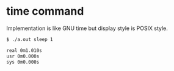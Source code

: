 time command
=====
Implementation is like GNU time but display style is POSIX style.

```bash
$ ./a.out sleep 1

real 0m1.010s
usr 0m0.000s
sys 0m0.000s
```
